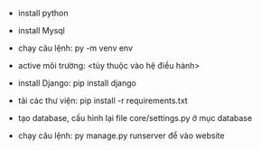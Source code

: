 - install python
- install Mysql

- chạy câu lệnh: py -m venv env
- active môi trường: <tùy thuộc vào hệ điều hành>
- install Django: pip install django
- tải các thư viện: pip install -r requirements.txt
- tạo database, cấu hình lại file core/settings.py ở mục database
- chạy câu lệnh: py manage.py runserver để vào website